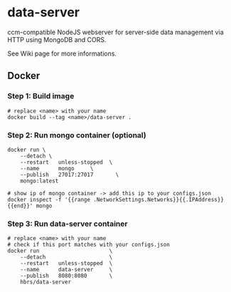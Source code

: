 # data-server
ccm-compatible NodeJS webserver for server-side data management via HTTP using MongoDB and CORS.

See Wiki page for more informations.

## Docker

### Step 1: Build image
    # replace <name> with your name
    docker build --tag <name>/data-server .

### Step 2: Run mongo container (optional)
    docker run \
        --detach \
        --restart   unless-stopped  \
        --name      mongo     \
        --publish   27017:27017       \
        mongo:latest
    
    # show ip of mongo container -> add this ip to your configs.json
    docker inspect -f '{{range .NetworkSettings.Networks}}{{.IPAddress}}{{end}}' mongo

### Step 3: Run data-server container
    # replace <name> with your name
    # check if this port matches with your configs.json
    docker run                      \
        --detach                    \
        --restart   unless-stopped  \
        --name      data-server     \
        --publish   8080:8080       \
        hbrs/data-server
        